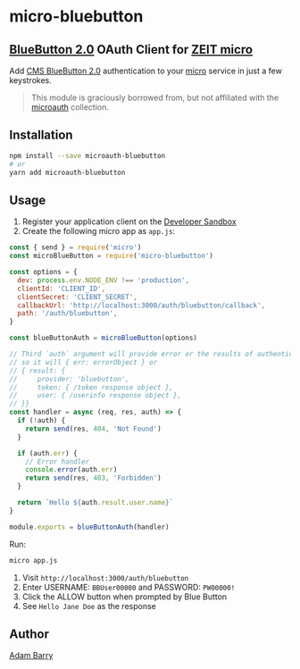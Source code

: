 # micro-bluebutton

## [BlueButton 2.0](https://bluebutton.cms.gov) OAuth Client for [ZEIT micro](https://github.com/zeit/micro/)

Add [CMS BlueButton 2.0](https://bluebutton.cms.gov) authentication to your [micro](https://github.com/zeit/micro/) service in just a few keystrokes.

> This module is graciously borrowed from, but not affiliated with the [microauth](https://github.com/microauth/microauth) collection.

## Installation

```sh
npm install --save microauth-bluebutton
# or
yarn add microauth-bluebutton
```

## Usage

1. Register your application client on the [Developer Sandbox](https://sandbox.bluebutton.cms.gov/v1/o/applications/)
1. Create the following micro app as `app.js`:

```js
const { send } = require('micro')
const microBlueButton = require('micro-bluebutton')

const options = {
  dev: process.env.NODE_ENV !== 'production',
  clientId: 'CLIENT_ID',
  clientSecret: 'CLIENT_SECRET',
  callbackUrl: 'http://localhost:3000/auth/bluebutton/callback',
  path: '/auth/bluebutton',
}

const blueButtonAuth = microBlueButton(options)

// Third `auth` argument will provide error or the results of authentication
// so it will { err: errorObject } or
// { result: {
//     provider: 'bluebutton',
//     token: { /token response object },
//     user: { /userinfo response object },
// }}
const handler = async (req, res, auth) => {
  if (!auth) {
    return send(res, 404, 'Not Found')
  }

  if (auth.err) {
    // Error handler
    console.error(auth.err)
    return send(res, 403, 'Forbidden')
  }

  return `Hello ${auth.result.user.name}`
}

module.exports = blueButtonAuth(handler)
```

Run:

```sh
micro app.js
```

1. Visit `http://localhost:3000/auth/bluebutton`
1. Enter USERNAME: `BBUser00000` and PASSWORD: `PW00000!`
1. Click the ALLOW button when prompted by Blue Button
1. See `Hello Jane Doe` as the response

## Author

[Adam Barry](https://github.com/ajbarry)
